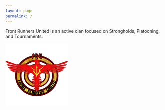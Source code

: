 ```yaml
---
layout: page
permalink: /
---
```


Front Runners United is an active clan focused on Strongholds, Platooning, and Tournaments.

<!-- Damn markdown, can't resize an image unless it's in an html tag-->
<img src='/assets/images/claniconfru.png' width="200px" />